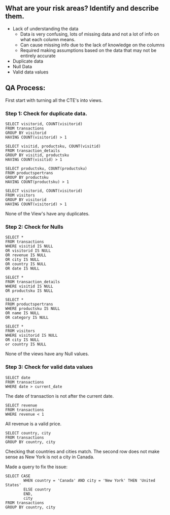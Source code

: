 ## What are your risk areas? Identify and describe them.

- Lack of understanding the data
  - Data is very confusing, lots of missing data and not a lot of info on what each column means.
  - Can cause missing info due to the lack of knowledge on the columns
  - Required making assumptions based on the data that may not be entirely accurate
- Duplicate data
- Null Data 
- Valid data values

## QA Process:

First start with turning all the CTE's into views.

### Step 1: Check for duplicate data.

```
SELECT visitorid, COUNT(visitorid)
FROM transactions
GROUP BY visitorid
HAVING COUNT(visitorid) > 1
```

```
SELECT visitid, productsku, COUNT(visitid)
FROM transaction_details
GROUP BY visitid, productsku
HAVING COUNT(visitid) > 1
```

```
SELECT productsku, COUNT(productsku)
FROM productspertrans
GROUP BY productsku
HAVING COUNT(productsku) > 1
```

```
SELECT visitorid, COUNT(visitorid)
FROM visitors
GROUP BY visitorid
HAVING COUNT(visitorid) > 1
```

None of the View's have any duplicates.

### Step 2: Check for Nulls

```
SELECT *
FROM transactions
WHERE visitid IS NULL
OR visitorid IS NULL
OR revenue IS NULL
OR city IS NULL
OR country IS NULL
OR date IS NULL
```

```
SELECT *
FROM transaction_details
WHERE visitid IS NULL
OR productsku IS NULL
```

```
SELECT *
FROM productspertrans
WHERE productsku IS NULL
OR name IS NULL
OR category IS NULL
```

```
SELECT *
FROM visitors
WHERE visitorid IS NULL
OR city IS NULL
or country IS NULL
```

None of the views have any Null values.

### Step 3: Check for valid data values

```
SELECT date
FROM transactions
WHERE date > current_date
```

The date of transaction is not after the current date.

```
SELECT revenue
FROM transactions
WHERE revenue < 1
```

All revenue is a valid price.

```
SELECT country, city
FROM transactions
GROUP BY country, city
```

Checking that countries and cities match.
The second row does not make sense as New York is not a city in Canada.

Made a query to fix the issue:

```
SELECT CASE
		WHEN country = 'Canada' AND city = 'New York' THEN 'United States'
		ELSE country
		END,
		city
FROM transactions
GROUP BY country, city
```

